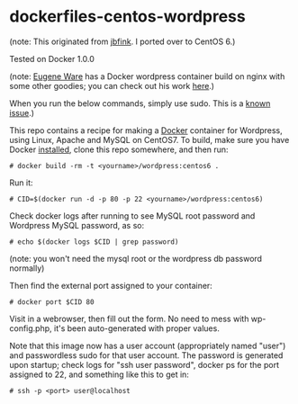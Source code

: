 dockerfiles-centos-wordpress
========================

(note: This originated from [jbfink](https://github.com/jbfink). I ported over to CentOS 6.)

Tested on Docker 1.0.0

(note: [Eugene Ware](http://github.com/eugeneware) has a Docker wordpress container build on nginx with some other goodies; you can check out his work [here](http://github.com/eugeneware/docker-wordpress-nginx).)

When you run the below commands, simply use sudo. This is a [known issue](https://twitter.com/docker/status/366040073793323008).)

This repo contains a recipe for making a [Docker](http://docker.io) container for Wordpress, using Linux, Apache and MySQL on CentOS7. 
To build, make sure you have Docker [installed](http://www.docker.io/gettingstarted/), clone this repo somewhere, and then run:

```
# docker build -rm -t <yourname>/wordpress:centos6 .
```

Run it:

```
# CID=$(docker run -d -p 80 -p 22 <yourname>/wordpress:centos6)
```

Check docker logs after running to see MySQL root password and Wordpress MySQL password, as so:

```
# echo $(docker logs $CID | grep password)
```

(note: you won't need the mysql root or the wordpress db password normally)

Then find the external port assigned to your container:

```
# docker port $CID 80 
```

Visit in a webrowser, then fill out the form. No need to mess with wp-config.php, it's been auto-generated with proper values. 


Note that this image now has a user account (appropriately named "user") and passwordless sudo for that user account. The password is generated upon startup; check logs for "ssh user password", docker ps for the port assigned to 22, and something like this to get in: 

```
# ssh -p <port> user@localhost
```


